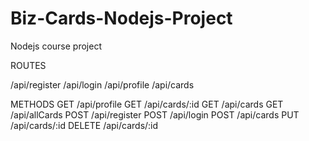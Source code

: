 # Biz-Cards-Nodejs-Project
Nodejs course project

ROUTES

/api/register
/api/login
/api/profile
/api/cards	

METHODS
GET	/api/profile
GET	/api/cards/:id
GET	/api/cards
GET	/api/allCards
POST	/api/register
POST	/api/login
POST	/api/cards
PUT	/api/cards/:id
DELETE	/api/cards/:id
